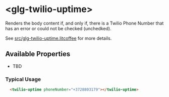 # &lt;glg-twilio-uptime&gt;

Renders the body content if, and only if, there is a Twilio Phone Number that has an error or could not be checked (unchedked).

See [src/glg-twilio-uptime.litcoffee](src/glg-twilio-uptime.litcoffee) for more details.


## Available Properties

  * TBD

### Typical Usage

```html
  <twilio-uptime phoneNumber="+3728803179"></twilio-uptime>
```
